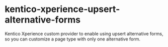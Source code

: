 # kentico-xperience-upsert-alternative-forms
Kentico Xperience custom provider to enable using upsert alternative forms, so you can customize a page type with only one alternative form.
